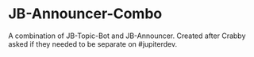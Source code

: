 JB-Announcer-Combo
============

A combination of JB-Topic-Bot and JB-Announcer. Created after Crabby asked if they needed to be separate on #jupiterdev.
